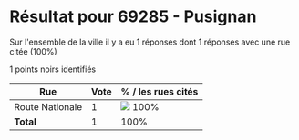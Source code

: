 # Résultat pour 69285 - Pusignan

Sur l'ensemble de la ville il y a eu 1 réponses dont 1 réponses avec une rue citée (100%)

1 points noirs identifiés

| Rue | Vote | % / les rues cités|
|-----|------|-------------------|
| Route Nationale | 1 | <img src="../../img/bar_100.gif" />&nbsp;100%|
| **Total** | 1 | 100%|
